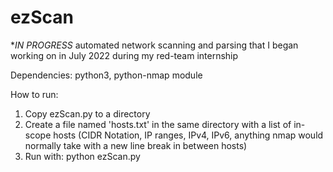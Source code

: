 # ezScan
**IN PROGRESS*
automated network scanning and parsing that I began working on in July 2022 during my red-team internship


Dependencies:
python3, python-nmap module

How to run:
1) Copy ezScan.py to a directory
2) Create a file named 'hosts.txt' in the same directory with a list of in-scope hosts (CIDR Notation, IP ranges, IPv4, IPv6, anything nmap would normally take with a new line break in between hosts)
3) Run with: python ezScan.py
